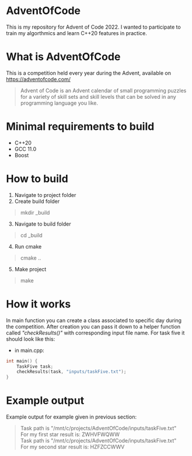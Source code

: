 # AdventOfCode
This is my repository for Advent of Code 2022. I wanted to participate to train my algorthmics and learn C++20 features in practice.

# What is AdventOfCode
This is a competition held every year during the Advent, available on https://adventofcode.com/
> Advent of Code is an Advent calendar of small programming puzzles for a variety of skill sets and skill levels that can be solved in any programming language you like.

# Minimal requirements to build
- C++20
- GCC 11.0
- Boost

# How to build
1. Navigate to project folder 
2. Create build folder 
> mkdir _build
3. Navigate to build folder 
> cd _build
4. Run cmake 
> cmake ..
5. Make project 
> make

# How it works

In main function you can create a class associated to specific day during the competition. After creation you can pass it down to a helper function called _"checkResults()"_ with corresponding input file name.
For task five it should look like this:
* in main.cpp:
```c
int main() {
    TaskFive task;
    checkResults(task, "inputs/taskFive.txt");
}
```

# Example output
Example output for example given in previous section:
> Task path is "/mnt/c/projects/AdventOfCode/inputs/taskFive.txt" <br>
> For my first star result is: ZWHVFWQWW <br>
> Task path is "/mnt/c/projects/AdventOfCode/inputs/taskFive.txt" <br>
> For my second star result is: HZFZCCWWV <br>
